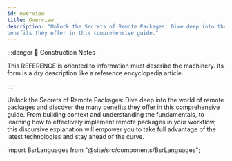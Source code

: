```yaml
---
id: overview
title: Overview
description: "Unlock the Secrets of Remote Packages: Dive deep into the world of remote packages and discover the many
benefits they offer in this comprehensive guide."
---
```


:::danger 🚧 Construction Notes

This REFERENCE is oriented to information must describe the machinery. Its form is a dry description like a reference
encyclopedia article.

:::



Unlock the Secrets of Remote Packages: Dive deep into the world of remote packages and discover the many benefits they
offer in this comprehensive guide. From building context and understanding the fundamentals, to learning how to
effectively implement remote packages in your workflow, this discursive explanation will empower you to take full
advantage of the latest technologies and stay ahead of the curve.

import BsrLanguages from "@site/src/components/BsrLanguages";

<BsrLanguages/>